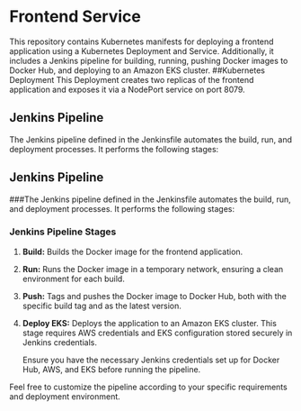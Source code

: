 # Frontend Service
 This repository contains Kubernetes manifests for deploying a frontend application using a Kubernetes Deployment and Service. 
 Additionally, it includes a Jenkins pipeline for building, running, pushing Docker images to Docker Hub, and deploying to an Amazon EKS cluster.
##Kubernetes Deployment
This Deployment creates two replicas of the frontend application and exposes it via a NodePort service on port 8079.
## Jenkins Pipeline
The Jenkins pipeline defined in the Jenkinsfile automates the build, run, and deployment processes. It performs the following stages:

## Jenkins Pipeline
###The Jenkins pipeline defined in the Jenkinsfile automates the build, run, and deployment processes. It performs the following stages:
### Jenkins Pipeline Stages

1. **Build:**
   Builds the Docker image for the frontend application.

2. **Run:**
   Runs the Docker image in a temporary network, ensuring a clean environment for each build.

3. **Push:**
   Tags and pushes the Docker image to Docker Hub, both with the specific build tag and as the latest version.

4. **Deploy EKS:**
   Deploys the application to an Amazon EKS cluster. This stage requires AWS credentials and EKS configuration stored securely in Jenkins credentials.

   Ensure you have the necessary Jenkins credentials set up for Docker Hub, AWS, and EKS before running the pipeline.

Feel free to customize the pipeline according to your specific requirements and deployment environment.


